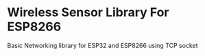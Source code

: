 # Wireless Sensor Library For ESP8266

Basic Networking library for ESP32 and ESP8266 using TCP socket 
